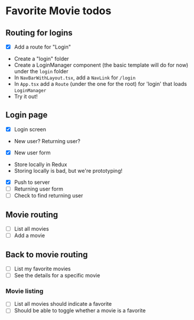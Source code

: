 # Favorite Movie todos

## Routing for logins

- [x] Add a route for "Login"
- Create a "login" folder
- Create a LoginManager component (the basic template will do for now) under the `login` folder
- In `NavBarWithLayout.tsx`, add a `NavLink` for `/login`
- In `App.tsx` add a `Route` (under the one for the root) for 'login' that loads `LoginManager`
- Try it out!

## Login page

- [x] Login screen
- New user? Returning user?
- [x] New user form
- Store locally in Redux
- Storing locally is bad, but we're prototyping!
- [x] Push to server
- [ ] Returning user form
- [ ] Check to find returning user

## Movie routing

- [ ] List all movies
- [ ] Add a movie

## Back to movie routing

- [ ] List my favorite movies
- [ ] See the details for a specific movie

### Movie listing

- [ ] List all movies should indicate a favorite
- [ ] Should be able to toggle whether a movie is a favorite
